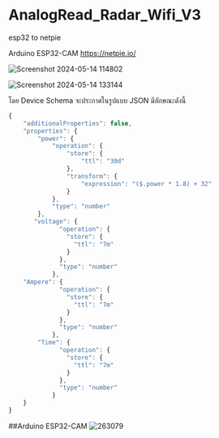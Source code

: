 # AnalogRead_Radar_Wifi_V3
esp32 to netpie

Arduino ESP32-CAM
https://netpie.io/

![Screenshot 2024-05-14 114802](https://github.com/QuadTinnakon/AnalogRead_Radar_Wifi_V3/assets/9403558/b8498803-cc7a-4aad-b8c8-91e96ff43567)

![Screenshot 2024-05-14 133144](https://github.com/QuadTinnakon/AnalogRead_Radar_Wifi_V3/assets/9403558/a4ccb563-c21b-4c46-9efa-15bed258026f)

โดย Device Schema จะประกาศในรูปแบบ JSON มีลักษณะดังนี้
```js
{
    "additionalProperties": false,
    "properties": {
        "power": {
            "operation": {
                "store": {
                    "ttl": "30d"
                },
                "transform": {
                    "expression": "($.power * 1.8) + 32"
                }
            },
            "type": "number"
        },
       "voltage": {
              "operation": {
                "store": {
                  "ttl": "7m"
                }
              },
              "type": "number"
            },
    "Ampere": {
              "operation": {
                "store": {
                  "ttl": "7m"
                }
              },
              "type": "number"
            },
        "Time": {
              "operation": {
                "store": {
                  "ttl": "7m"
                }
              },
              "type": "number"
            }
    }
}
```
##Arduino ESP32-CAM
![263079](https://github.com/QuadTinnakon/AnalogRead_Radar_Wifi_V3/assets/9403558/86190ba9-919c-4014-8a4b-e368bd6e396b)
